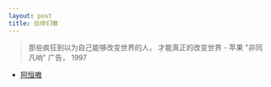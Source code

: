 ```yaml
---
layout: post
title: 伙伴们嗷
---
```


> 那些疯狂到以为自己能够改变世界的人，
> 才能真正的改变世界
>     - 苹果 "非同凡响" 广告， 1997

* [阿恒嗷](https://zhangjiaheng.cn)


